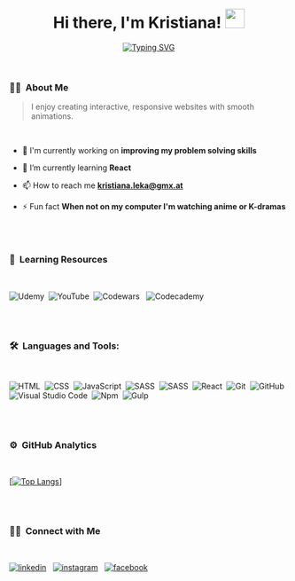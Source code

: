 <br>
<br>

<h1 align="center">Hi there, I'm Kristiana! <img src="https://media.giphy.com/media/hvRJCLFzcasrR4ia7z/giphy.gif" width="35"></h1>

<p align="center"><a href="https://git.io/typing-svg"><img src="https://readme-typing-svg.demolab.com?font=Montserrat&size=32&duration=3000&pause=1000&color=C900FC&background=0F082300&center=true&vCenter=true&width=470&lines=Welcome+to+my+profile!" alt="Typing SVG" /></a></p>

<br>

### 👩‍💻 &nbsp;About Me

> I enjoy creating interactive, responsive websites with smooth animations.

<br>

- 🔭 I'm currently working on **improving my problem solving skills**

- 🌱 I’m currently learning **React**

- 📫 How to reach me **kristiana.leka@gmx.at**

- ⚡ Fun fact **When not on my computer I'm watching anime or K-dramas**

<br><br>

### 👩 &nbsp;Learning Resources

<br>

![Udemy](https://img.shields.io/badge/Udemy-A435F0?style=for-the-badge&logo=Udemy&logoColor=white)&nbsp;
![YouTube](https://img.shields.io/badge/YouTube-%23FF0000.svg?style=for-the-badge&logo=YouTube&logoColor=white)&nbsp;
![Codewars](https://img.shields.io/badge/Codewars-B1361E?style=for-the-badge&logo=codewars&logoColor=grey) &nbsp;
![Codecademy](https://img.shields.io/badge/Codecademy-FFF0E5?style=for-the-badge&logo=codecademy&logoColor=1F243A) &nbsp;

<br><br>

### 🛠 &nbsp;Languages and Tools:

<br>

![HTML](https://img.shields.io/badge/-HTML-05122A?style=flat&logo=HTML5)&nbsp;
![CSS](https://img.shields.io/badge/-CSS-05122A?style=flat&logo=CSS3&logoColor=1572B6)&nbsp;
![JavaScript](https://img.shields.io/badge/-JavaScript-05122A?style=flat&logo=javascript)&nbsp;
![SASS](https://img.shields.io/badge/-Sass-05122A?style=flat&logo=sass)&nbsp;
![SASS](https://img.shields.io/badge/-Wordpress-05122A?style=flat&logo=wordpress)&nbsp;
![React](https://img.shields.io/badge/-React-05122A?style=flat&logo=react)&nbsp;
![Git](https://img.shields.io/badge/-Git-05122A?style=flat&logo=git)&nbsp;
![GitHub](https://img.shields.io/badge/-GitHub-05122A?style=flat&logo=github)&nbsp;
![Visual Studio Code](https://img.shields.io/badge/-Visual%20Studio%20Code-05122A?style=flat&logo=visual-studio-code&logoColor=007ACC)&nbsp;
![Npm](https://img.shields.io/badge/-Npm-05122A?style=flat&logo=npm&logoColor=white)&nbsp;
![Gulp](https://img.shields.io/badge/-Gulp-05122A?style=flat&logo=gulp&logoColor=white)&nbsp;

<br><br>

### ⚙️ &nbsp;GitHub Analytics

<br>

<a href='https://github.com/Kristiana12'>[![Top Langs](https://github-readme-stats.vercel.app/api/top-langs/?username=Kristiana12&layout=compact&theme=dracula)]</a>

<br><br>

### 🤝🏻 &nbsp;Connect with Me

<br>

<p align="left">
<a href="https://www.linkedin.com/in/kristiana-leka-3b850321a/" target="_blank"><img src=https://img.shields.io/badge/linkedin-%2300acee.svg?color=405DE6&style=for-the-badge&logo=linkedin&logoColor=white alt=linkedin style="margin-bottom: 5px;" /></a> &nbsp;
<a href="https://www.instagram.com/kristianalk/" target="_blank"><img src=https://img.shields.io/badge/instagram-%ff5851db.svg?color=C13584&style=for-the-badge&logo=instagram&logoColor=white alt=instagram style="margin-bottom: 5px;" /></a> &nbsp;
<a href="https://www.facebook.com/profile.php?id=100001574024815" target="_blank" ><img src=https://img.shields.io/badge/facebook-%ff5851db.svg?color=3B5998&style=for-the-badge&logo=facebook&logoColor=white alt=facebook style="margin-bottom: 5px;" /></a>
</p>
